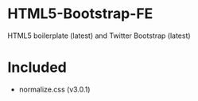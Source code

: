 HTML5-Bootstrap-FE
==================

HTML5 boilerplate (latest) and Twitter Bootstrap (latest)


Included
========

- normalize.css (v3.0.1)

